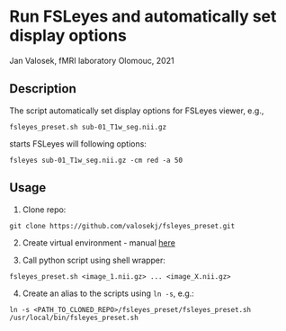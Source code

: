 # Run FSLeyes and automatically set display options

Jan Valosek, fMRI laboratory Olomouc, 2021

## Description

The script automatically set display options for FSLeyes viewer, e.g., 

```
fsleyes_preset.sh sub-01_T1w_seg.nii.gz
```

starts FSLeyes will following options:

```
fsleyes sub-01_T1w_seg.nii.gz -cm red -a 50
```

## Usage

1. Clone repo:

```
git clone https://github.com/valosekj/fsleyes_preset.git
```

2. Create virtual environment - manual [here](https://gist.github.com/valosekj/8052b227bd3f439a615a33804beaf37f#venv-enviroment)

3. Call python script using shell wrapper:

```
fsleyes_preset.sh <image_1.nii.gz> ... <image_X.nii.gz>
```

4. Create an alias to the scripts using `ln -s`, e.g.:

```
ln -s <PATH_TO_CLONED_REPO>/fsleyes_preset/fsleyes_preset.sh /usr/local/bin/fsleyes_preset.sh
```
